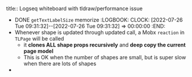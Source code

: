 title:: Logseq whiteboard with tldraw/performance issue

- DONE `getTextLabelSize` memorize
  :LOGBOOK:
  CLOCK: [2022-07-26 Tue 09:31:32]--[2022-07-26 Tue 09:31:32] =>  00:00:00
  :END:
- Whenever shape is updated through updated call, a Mobx `reaction` in `TLPage` will be called
	- it **clones ALL shape props recursively** and **deep copy the current page model**
	- This is OK when the number of shapes are small, but is super slow when there are lots of shapes
-